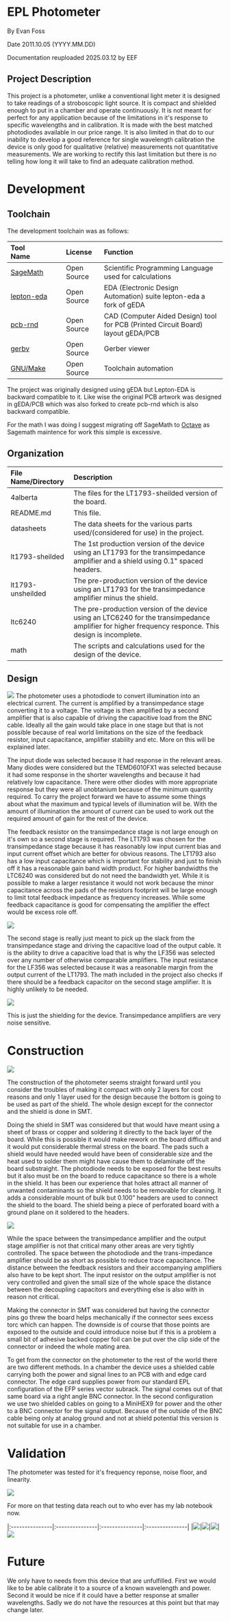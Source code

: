# EPL Photometer

By Evan Foss

Date 2011.10.05 (YYYY.MM.DD)

Documentation reuploaded 2025.03.12 by EEF

## Project Description

This project is a photometer, unlike a conventional light meter it is designed to take readings of a stroboscopic light source. It is compact and shielded enough to put in a chamber and operate continuously. It is not meant for perfect for any application because of the limitations in it's response to specific wavelengths and in calibration. It is made with the best matched photodiodes available in our price range. It is also limited in that do to our inability to develop a good reference for single wavelength calibration the device is only good for qualitative (relative) measurements not quantitative measurements. We are working to rectify this last limitation but there is no telling how long it will take to find an adequate calibration method.

# Development

## Toolchain

The development toolchain was as follows:

|Tool Name             | License        | Function
|:---------------      | :------------- | :-----------------
|<a href="https://www.sagemath.org/">SageMath</a>                                            | Open Source       | Scientific Programming Language used for calculations
|<a href="https://github.com/lepton-eda/lepton-eda">lepton-eda</a>                           | Open Source       | EDA (Electronic Design Automation) suite lepton-eda a fork of gEDA
|<a href="http://repo.hu/projects/pcb-rnd/">pcb-rnd</a>                                      | Open Source       | CAD (Computer Aided Design) tool for PCB (Printed Circuit Board) layout gEDA/PCB
|<a href="https://gerbv.github.io/">gerbv</a>                                                | Open Source       | Gerber viewer
|<a href="https://www.gnu.org/software/make/">GNU/Make</a>                                   | Open Source       | Toolchain automation

The project was originally designed using gEDA but Lepton-EDA is backward compatible to it. Like wise the original PCB artwork was designed in gEDA/PCB which was also forked to create pcb-rnd which is also backward compatible.

For the math I was doing I suggest migrating off SageMath to <a href="https://octave.org/">Octave</a> as Sagemath maintence for work this simple is excessive.

## Organization

|File Name/Directory            | Description
|:---------------               |:---------------
|4alberta	                    | The files for the LT1793-sheilded version of the board.
|README.md		                | This file.
|datasheets		                | The data sheets for the various parts used/(considered for use) in the project.
|lt1793-sheilded		        | The 1st production version of the device using an LT1793 for the transimpedance amplifier and a shield using 0.1" spaced headers.
|lt1793-unsheilded	            | The pre-production version of the device using an LT1793 for the transimpedance amplifier minus the shield.
|ltc6240			            | The pre-production version of the device using an LTC6240 for the transimpedance amplifier for higher frequency responce. This design is incomplete.
|math                           | The scripts and calculations used for the design of the device.

## Design

<a href="lt1793-sheilded/transimpedance.png"><img src="lt1793-sheilded/transimpedance.png"></a>
The photometer uses a photodiode to convert illumination into an electrical current. The current is amplified by a transimpedance stage converting it to a voltage. The voltage is then amplified by a second amplifier that is also capable of driving the capacitive load from the BNC cable. Ideally all the gain would take place in one stage but that is not possible because of real world limitations on the size of the feedback resistor, input capacitance, amplifier stability and etc. More on this will be explained later.

The input diode was selected because it had response in the relevant areas. Many diodes were considered but the TEMD6010FX1 was selected because it had some response in the shorter wavelengths and because it had relatively low capacitance. There were other diodes with more appropriate response but they were all unobtanium because of the minimum quantity required. To carry the project forward we have to assume some things about what the maximum and typical levels of illumination will be. With the amount of illumination the amount of current can be used to work out the required amount of gain for the rest of the device.

The feedback resistor on the transimpedance stage is not large enough on it's own so a second stage is required. The LT1793 was chosen for the transimpedance stage because it has reasonably low input current bias and input current offset which are better for obvious reasons. The LT1793 also has a low input capacitance which is important for stability and just to finish off it has a reasonable gain band width product. For higher bandwidths the LTC6240 was considered but do not need the bandwidth yet. While it is possible to make a larger resistance it would not work because the minor capacitance across the pads of the resistors footprint will be large enough to limit total feedback impedance as frequency increases. While some feedback capacitance is good for compensating the amplifier the effect would be excess role off.

<a href="lt1793-sheilded/cabledrive.png"><img src="lt1793-sheilded/cabledrive.png"></a>

The second stage is really just meant to pick up the slack from the transimpedance stage and driving the capacitive load of the output cable. It is the ability to drive a capacitive load that is why the LF356 was selected over any number of otherwise comparable amplifiers. The input resistance for the LF356 was selected because it was a reasonable margin from the output current of the LT1793. The math included in the project also checks if there should be a feedback capacitor on the second stage amplifier. It is highly unlikely to be needed.

<a href="lt1793-sheilded/hidden-magic.png"><img src="lt1793-sheilded/hidden-magic.png"></a>

This is just the shielding for the device. Transimpedance amplifiers are very noise sensitive.

# Construction

<a href="lt1793-sheilded/opticamp-photo.pcb.png"><img src="lt1793-sheilded/opticamp-photo.pcb.png"></a>

The construction of the photometer seems straight forward until you consider the troubles of making it compact with only 2 layers for cost reasons and only 1 layer used for the design because the bottom is going to be used as part of the shield. The whole design except for the connector and the shield is done in SMT. 

Doing the shield in SMT was considered but that would have meant using a sheet of brass or copper and soldering it directly to the back layer of the board. While this is possible it would make rework on the board difficult and it would put considerable thermal stress on the board. The pads such a shield would have needed would have been of considerable size and the heat used to solder them might have cause them to delaminate off the board substraight. The  photodiode needs to be exposed for the best results but it also must be on the board to reduce capacitance so there is a whole in the shield. It has been our experience that holes attract all manner of unwanted contaminants so the shield needs to be removable for cleaning. It adds a considerable mount of bulk but 0.100” headers are used to connect the shield to the board. The shield being a piece of perforated board with a ground plane on it soldered to the headers.

<a href="lt1793-sheilded/photos/assembly.jpg"><img src="lt1793-sheilded/photos/assembly.jpg"></a>

While the space between the transimpedance amplifier and the output stage amplifier is not that critical many other areas are very tightly controlled. The space between the photodiode and the trans-impedance amplifier should be as short as possible to reduce trace capacitance. The distance between the feedback resistors and their accompanying amplifiers also have to be kept short. The input resistor on the output amplifier is not very controlled and given the small size of the whole space the distance between the decoupling capacitors and everything else is also with in reason not critical. 

Making the connector in SMT was considered but having the connector pins go threw the board helps mechanically if the connector sees excess torc which can happen. The downside is of course that those points are exposed to the outside and could introduce noise but if this is a problem a small bit of adhesive backed copper foil can be put over the clip side of the connector or indeed the whole mating area.

To get from the connector on the photometer to the rest of the world there are two different methods. In a chamber the device uses a shielded cable carrying both the power and signal lines to an PCB with and edge card connector. The edge card supplies power from our standard EPL configuration of the EFP series vector subrack. The signal comes out of that same board via a right angle BNC connector. In the second configuration we use two shielded cables on going to a MiniHEX9 for power and the other to a BNC connector for the signal output. Because of the outside of the BNC cable being only at analog ground and not at shield potential this version is not suitable for use in a chamber.

# Validation

The photometer was tested for it's frequency reponse, noise floor, and linearity.

<a href="lt1793-sheilded/photos/photometer-testing-with-the-electrostatic-shield-on_7128217557_o.jpg"><img src="lt1793-sheilded/photos/photometer-testing-with-the-electrostatic-shield-on_7128217557_o.jpg"></a>

For more on that testing data reach out to who ever has my lab notebook now.

|:---------------|:---------------|:---------------|:---------------|
|<a href="lt1793-sheilded/photos/photometer-testing-generator-settings_6982148594_o.jpg"><img src="lt1793-sheilded/photos/photometer-testing-generator-settings_6982148594_o.jpg"></a>|<a href="lt1793-sheilded/photos/photometer-testing--fall-time-testing_6982137116_o.jpg"><img src="lt1793-sheilded/photos/photometer-testing--fall-time-testing_6982137116_o.jpg"></a>|<a href="lt1793-sheilded/photos/photometer-testing-rise-time_7128222353_o.jpg"><img src="lt1793-sheilded/photos/photometer-testing-rise-time_7128222353_o.jpg"></a>|<a href="lt1793-sheilded/photos/dsci3647_6982131158_o.jpg"><img src="lt1793-sheilded/photos/dsci3647_6982131158_o.jpg"></a>

# Future

We only have to needs from this device that are unfulfilled. First we would like to be able calibrate it to a source of a known wavelength and power. Second it would be nice if it could have a better response at smaller wavelengths. Sadly we do not have the resources at this point but that may change later.




